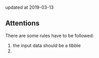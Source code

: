 updated at 2019-03-13  

## Attentions  
There are some rules have to be followed:  
1. the input data should be a tibble  
2. 
